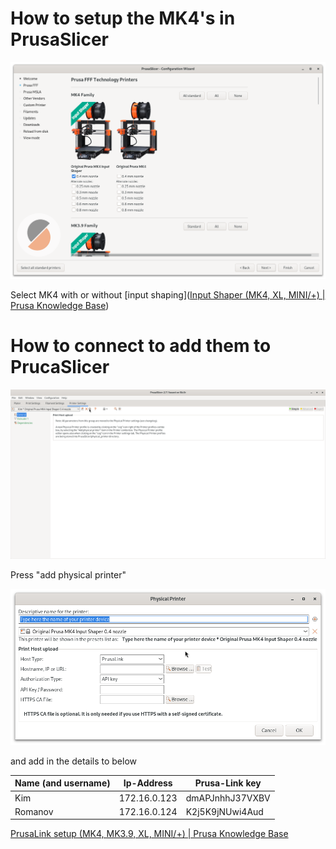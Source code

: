 # How to setup the MK4's in PrusaSlicer

![](images/1.png)

Select MK4 with or without [input shaping]([Input Shaper (MK4, XL, MINI/+) | Prusa Knowledge Base](https://help.prusa3d.com/article/input-shaper-mk4-xl-mini-_451816))

# How to connect to add them to PrucaSlicer

![](images/2.png)

Press "add physical printer"

![](images/3.png)

and add in the details to below

| Name (and username) | Ip-Address   | Prusa-Link key  |
| ------------------- | ------------ | --------------- |
| Kim                 | 172.16.0.123 | dmAPJnhhJ37VXBV |
| Romanov             | 172.16.0.124 | K2j5K9jNUwi4Aud |


[PrusaLink setup (MK4, MK3.9, XL, MINI/+) | Prusa Knowledge Base](https://help.prusa3d.com/guide/wi-fi-and-prusalink-setup-mk4-mk3-9-xl-mini-_413293#416077)
